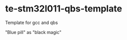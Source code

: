 te-stm32l011-qbs-template
=========================

Template for gcc and qbs

"Blue pill" as "black magic"

